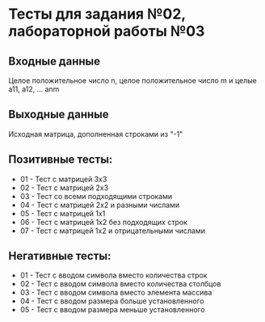 # Тесты для задания №02, лабораторной работы №03

## Входные данные
Целое положительное число n, целое положительное число m и целые a11, a12, ... anm

## Выходные данные
Исходная матрица, дополненная строками из "-1"

## Позитивные тесты:
- 01 - Тест с матрицей 3х3
- 02 - Тест с матрицей 2х3
- 03 - Тест со всеми подходящими строками
- 04 - Тест с матрицей 2х2 и разными числами
- 05 - Тест с матрицей 1х1
- 06 - Тест с матрицей 1х2 без подходящих строк
- 07 - Тест с матрицей 1х2 и отрицательными числами

## Негативные тесты:
- 01 - Тест с вводом символа вместо количества строк
- 02 - Тест с вводом символа вместо количества столбцов
- 03 - Тест с вводом символа вместо элемента массива
- 04 - Тест с вводом размера больше установленного
- 05 - Тест с вводом размера меньше установленного

